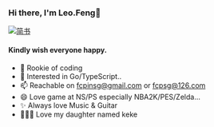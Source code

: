 ### Hi there, I'm Leo.Feng👋

<!--
**kkfreedom/kkfreedom** is a ✨ _special_ ✨ repository because its `README.md` (this file) appears on your GitHub profile.
-->
[![简书](https://img.shields.io/badge/简书-kk爱自由-orange)](https://www.jianshu.com/u/6e12b2b16b80)
#### Kindly wish everyone happy.


- 🔭    Rookie of coding
- 🌱    Interested in Go/TypeScript..
- 📫    Reachable on fcpinsg@gmail.com or fcpsg@126.com
- 😄    Love game at NS/PS especially NBA2K/PES/Zelda...
- ✨    Always love Music & Guitar
- 👨‍👩‍👧    Love my daughter named keke

